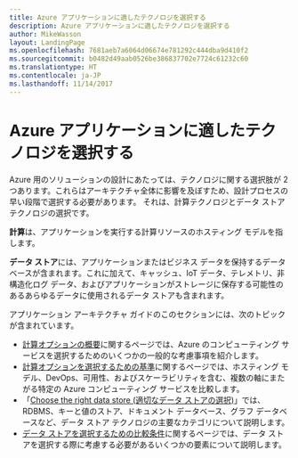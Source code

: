 ```yaml
---
title: Azure アプリケーションに適したテクノロジを選択する
description: Azure アプリケーションに適したテクノロジを選択する
author: MikeWasson
layout: LandingPage
ms.openlocfilehash: 7681aeb7a6064d06674e781292c444dba9d410f2
ms.sourcegitcommit: b0482d49aab0526be386837702e7724c61232c60
ms.translationtype: HT
ms.contentlocale: ja-JP
ms.lasthandoff: 11/14/2017
---
```

# <a name="choose-the-right-technologies-for-azure-applications"></a>Azure アプリケーションに適したテクノロジを選択する

Azure 用のソリューションの設計にあたっては、テクノロジに関する選択肢が 2 つあります。これらはアーキテクチャ全体に影響を及ぼすため、設計プロセスの早い段階で選択する必要があります。 それは、計算テクノロジとデータ ストア テクノロジの選択です。 

**計算**は、アプリケーションを実行する計算リソースのホスティング モデルを指します。 

**データ ストア**には、アプリケーションまたはビジネス データを保持するデータベースが含まれます。これに加えて、キャッシュ、IoT データ、テレメトリ、非構造化ログ データ、およびアプリケーションがストレージに保存する可能性のあるあらゆるデータに使用されるデータ ストアも含まれます。

アプリケーション アーキテクチャ ガイドのこのセクションには、次のトピックが含まれています。

- [計算オプションの概要](./compute-overview.md)に関するページでは、Azure のコンピューティング サービスを選択するためのいくつかの一般的な考慮事項を紹介します。
- [計算オプションを選択するための基準](./compute-comparison.md)に関するページでは、ホスティング モデル、DevOps、可用性、およびスケーラビリティを含む、複数の軸にまたがる特定の Azure コンピューティング サービスを比較します。
- 「[Choose the right data store (適切なデータ ストアの選択)](./data-store-overview.md)」では、RDBMS、キーと値のストア、ドキュメント データベース、グラフ データベースなど、データ ストア テクノロジの主要なカテゴリについて説明します。 
- [データ ストアを選択するための比較条件](./data-store-comparison.md)に関するページでは、データ ストアを選択する際に考慮する必要があるいくつかの要素について説明します。


